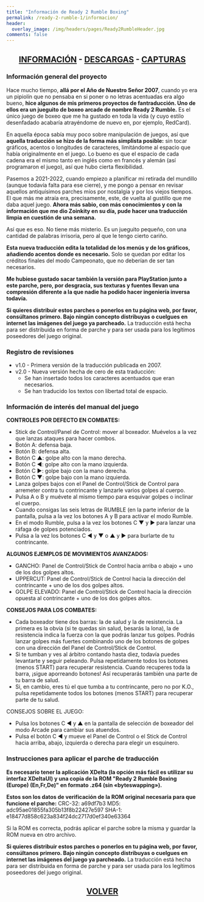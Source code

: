 ```yaml
---
title: "Información de Ready 2 Rumble Boxing"
permalink: /ready-2-rumble-1/informacion/
header:
  overlay_image: /img/headers/pages/Ready2RumbleHeader.jpg
comments: false
---
```


<h2 style="text-align: center;"><strong><a href="/ready-2-rumble-1/informacion/">INFORMACIÓN</a> - <a href="/ready-2-rumble-1/descargar/">DESCARGAS</a> - <a href="/ready-2-rumble-1/capturas/">CAPTURAS</a></strong></h2>

### Información general del proyecto

Hace mucho tiempo, **allá por el Año de Nuestro Señor 2007**, cuando yo era un 
pipiolín que no pensaba en si poner o no letras acentuadas era algo bueno, 
**hice algunos de mis primeros proyectos de fantraducción. Uno de ellos era un 
jueguito de boxeo arcade de nombre Ready 2 Rumble.** Es el único juego de 
boxeo que me ha gustado en toda la vida (y cuyo estilo desenfadado acabaría 
atrayéndome de nuevo en, por ejemplo, RedCard).

En aquella época sabía muy poco sobre manipulación de juegos, así que 
**aquella traducción se hizo de la forma más simplista posible:** sin tocar 
gráficos, acentos o longitudes de caracteres, limitándome al espacio que 
había originalmente en el juego. Lo bueno es que el espacio de cada cadena 
era el mismo tanto en inglés como en francés y alemán (así programaron el 
juego), así que hubo cierta flexibilidad.

Pasemos a 2021-2022, cuando empiezo a planificar mi retirada del mundillo 
(aunque todavía falta para ese cierre), y me pongo a pensar en revisar 
aquellos antiquísimos parches míos por nostalgia y por los viejos tiempos. 
El que más me atraía era, precisamente, este, de vuelta al gustillo que me 
daba aquel juego. **Ahora más sabio, con más conocimientos y con la 
información que me dio Zoinkity en su día, pude hacer una traducción limpia 
en cuestión de una semana.**

Así que es eso. No tiene más misterio. Es un jueguito pequeño, con una 
cantidad de palabras irrisoria, pero al que le tengo cierto cariño.

**Esta nueva traducción edita la totalidad de los menús y de los gráficos, 
añadiendo acentos donde es necesario.** Solo se quedan por editar los créditos 
finales del modo Campeonato, que no deberían de ser tan necesarios.

**Me hubiese gustado sacar también la versión para PlayStation junto a este 
parche, pero, por desgracia, sus texturas y fuentes llevan una compresión 
diferente a la que nadie ha podido hacer ingeniería inversa todavía.**

**Si quieres distribuir estos parches o ponerlos en tu página web, por favor, 
consúltanos primero. Bajo ningún concepto distribuyas o cuelgues en internet 
las imágenes del juego ya parcheado.** La traducción está hecha para ser 
distribuida en forma de parche y para ser usada para los legítimos 
poseedores del juego original.

### Registro de revisiones

* v1.0 - Primera versión de la traducción publicada en 2007.
* v2.0 - Nueva versión hecha de cero de esta traducción:
  - Se han insertado todos los caracteres acentuados que eran necesarios.
  - Se han traducido los textos con libertad total de espacio.

### Información de interés del manual del juego

**CONTROLES POR DEFECTO EN COMBATES:**
 - Stick de Control/Panel de Control: mover al boxeador. Muévelos a la vez 
            que lanzas ataques para hacer combos.
 - Botón A: defensa baja.
 - Botón B: defensa alta.
 - Botón C ▲: golpe alto con la mano derecha.
 - Botón C ◄: golpe alto con la mano izquierda.
 - Botón C ►: golpe bajo con la mano derecha.
 - Botón C ▼: golpe bajo con la mano izquierda.
 - Lanza golpes bajos con el Panel de Control/Stick de Control para 
   arremeter contra tu contrincante y lanzarle varios golpes al cuerpo.
 - Pulsa A o B y muévete al mismo tiempo para esquivar golpes o inclinar 
   el cuerpo.
 - Cuando consigas las seis letras de RUMBLE (en la parte inferior de la 
   pantalla, pulsa a la vez los botones A y B para activar el modo Rumble.
 - En el modo Rumble, pulsa a la vez los botones C ▼ y ► para lanzar una 
   ráfaga de golpes potenciados.
 - Pulsa a la vez los botones C ◄ y ▼ o ▲ y ► para burlarte de tu 
   contrincante.

**ALGUNOS EJEMPLOS DE MOVIMIENTOS AVANZADOS:**
 - GANCHO: Panel de Control/Stick de Control hacia arriba o abajo + 
           uno de los dos golpes altos.
 - UPPERCUT: Panel de Control/Stick de Control hacia la dirección del 
             contrincante + uno de los dos golpes altos.
 - GOLPE ELEVADO: Panel de Control/Stick de Control hacia la dirección 
                  opuesta al contrincante + uno de los dos golpes altos.

**CONSEJOS PARA LOS COMBATES:**
 - Cada boxeador tiene dos barras: la de salud y la de resistencia. La 
   primera es la obvia (si te quedas sin salud, besarás la lona), la de 
   resistencia indica la fuerza con la que podrás lanzar tus golpes.
   Podrás lanzar golpes más fuertes combinando uno de los botones de 
   golpes con una dirección del Panel de Control/Stick de Control.
 - Si te tumban y ves al árbitro contando hasta diez, todavía puedes 
   levantarte y seguir peleando. Pulsa repetidamente todos los botones 
   (menos START) para recuperar resistencia. Cuando recuperes toda la barra, 
   ¡sigue aporreando botones! Así recuperarás también una parte de tu barra 
   de salud.
 - Si, en cambio, eres tú el que tumba a tu contrincante, pero no por K.O., 
   pulsa repetidamente todos los botones (menos START) para recuperar parte 
   de tu salud.

CONSEJOS SOBRE EL JUEGO:
 - Pulsa los botones C ◄ y ▲ en la pantalla de selección de boxeador del 
   modo Arcade para cambiar sus atuendos.
 - Pulsa el botón C ◄ y mueve el Panel de Control o el Stick de Control 
   hacia arriba, abajo, izquierda o derecha para elegir un esquinero.

### Instrucciones para aplicar el parche de traducción

**Es necesario tener la aplicación XDelta (la opción más fácil es utilizar 
su interfaz XDeltaUI) y una copia de la ROM "Ready 2 Rumble Boxing (Europe) 
(En,Fr,De)" en formato .z64 (sin «byteswapping»).**

**Estos son los datos de verificación de la ROM original necesaria para que 
funcione el parche:**
CRC-32: a69df7b3
   MD5: adc95ae01855fa305b13f8b22427e597
 SHA-1: e18477d858c623a834f24dc2717d0ef340e63364

Si la ROM es correcta, podrás aplicar el parche sobre la misma y guardar la 
ROM nueva en otro archivo.

**Si quieres distribuir estos parches o ponerlos en tu página web, por favor, 
consúltanos primero. Bajo ningún concepto distribuyas o cuelgues en internet 
las imágenes del juego ya parcheado.** La traducción está hecha para ser 
distribuida en forma de parche y para ser usada para los legítimos 
poseedores del juego original.

<h2 style="text-align: center;"><a href="/ready-2-rumble-1/"><strong>VOLVER</strong></a></h2>


